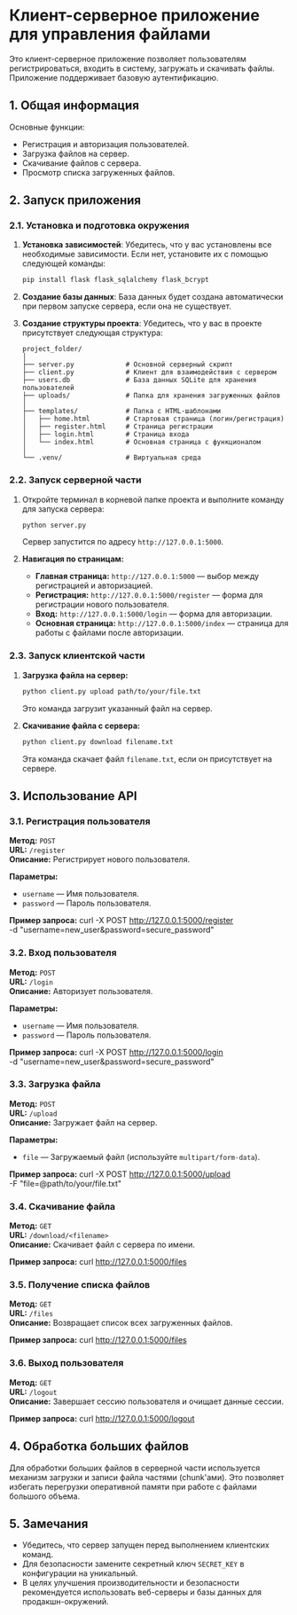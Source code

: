 # Клиент-серверное приложение для управления файлами

Это клиент-серверное приложение позволяет пользователям регистрироваться, входить в систему, загружать и скачивать файлы. Приложение поддерживает базовую аутентификацию.

## 1. Общая информация

Основные функции:
- Регистрация и авторизация пользователей.
- Загрузка файлов на сервер.
- Скачивание файлов с сервера.
- Просмотр списка загруженных файлов.

## 2. Запуск приложения

### 2.1. Установка и подготовка окружения

1. **Установка зависимостей**:
   Убедитесь, что у вас установлены все необходимые зависимости. Если нет, установите их с помощью следующей команды:

   ```bash
   pip install flask flask_sqlalchemy flask_bcrypt
   ```

2. **Создание базы данных**:
   База данных будет создана автоматически при первом запуске сервера, если она не существует.

3. **Создание структуры проекта**:
   Убедитесь, что у вас в проекте присутствует следующая структура:

   ```
   project_folder/
   │
   ├── server.py             # Основной серверный скрипт
   ├── client.py             # Клиент для взаимодействия с сервером
   ├── users.db              # База данных SQLite для хранения пользователей
   ├── uploads/              # Папка для хранения загруженных файлов
   │
   ├── templates/            # Папка с HTML-шаблонами
   │   ├── home.html         # Стартовая страница (логин/регистрация)
   │   ├── register.html     # Страница регистрации
   │   ├── login.html        # Страница входа
   │   └── index.html        # Основная страница с функционалом
   │
   └── .venv/                # Виртуальная среда
   ```

### 2.2. Запуск серверной части

1. Откройте терминал в корневой папке проекта и выполните команду для запуска сервера:

   ```bash
   python server.py
   ```

   Сервер запустится по адресу `http://127.0.0.1:5000`.

2. **Навигация по страницам:**
   - **Главная страница:** `http://127.0.0.1:5000` — выбор между регистрацией и авторизацией.
   - **Регистрация:** `http://127.0.0.1:5000/register` — форма для регистрации нового пользователя.
   - **Вход:** `http://127.0.0.1:5000/login` — форма для авторизации.
   - **Основная страница:** `http://127.0.0.1:5000/index` — страница для работы с файлами после авторизации.

### 2.3. Запуск клиентской части

1. **Загрузка файла на сервер:**
   ```bash
   python client.py upload path/to/your/file.txt
   ```
   Это команда загрузит указанный файл на сервер.

2. **Скачивание файла с сервера:**
   ```bash
   python client.py download filename.txt
   ```
   Эта команда скачает файл `filename.txt`, если он присутствует на сервере.

## 3. Использование API

### 3.1. Регистрация пользователя

**Метод:** `POST`  
**URL:** `/register`  
**Описание:** Регистрирует нового пользователя.

**Параметры:**
- `username` — Имя пользователя.
- `password` — Пароль пользователя.

**Пример запроса:**
curl -X POST http://127.0.0.1:5000/register \
-d "username=new_user&password=secure_password"


### 3.2. Вход пользователя

**Метод:** `POST`  
**URL:** `/login`  
**Описание:** Авторизует пользователя.

**Параметры:**
- `username` — Имя пользователя.
- `password` — Пароль пользователя.

**Пример запроса:**
curl -X POST http://127.0.0.1:5000/login \
-d "username=new_user&password=secure_password"


### 3.3. Загрузка файла

**Метод:** `POST`  
**URL:** `/upload`  
**Описание:** Загружает файл на сервер.

**Параметры:**
- `file` — Загружаемый файл (используйте `multipart/form-data`).

**Пример запроса:**
curl -X POST http://127.0.0.1:5000/upload \
-F "file=@path/to/your/file.txt"


### 3.4. Скачивание файла

**Метод:** `GET`  
**URL:** `/download/<filename>`  
**Описание:** Скачивает файл с сервера по имени.

**Пример запроса:**
curl http://127.0.0.1:5000/files


### 3.5. Получение списка файлов

**Метод:** `GET`  
**URL:** `/files`  
**Описание:** Возвращает список всех загруженных файлов.

**Пример запроса:**
curl http://127.0.0.1:5000/files


### 3.6. Выход пользователя

**Метод:** `GET`  
**URL:** `/logout`  
**Описание:** Завершает сессию пользователя и очищает данные сессии.

**Пример запроса:**
curl http://127.0.0.1:5000/logout

## 4. Обработка больших файлов

Для обработки больших файлов в серверной части используется механизм загрузки и записи файла частями (chunk'ами). Это позволяет избегать перегрузки оперативной памяти при работе с файлами большого объема.

## 5. Замечания

- Убедитесь, что сервер запущен перед выполнением клиентских команд.
- Для безопасности замените секретный ключ `SECRET_KEY` в конфигурации на уникальный.
- В целях улучшения производительности и безопасности рекомендуется использовать веб-серверы и базы данных для продакшн-окружений.
